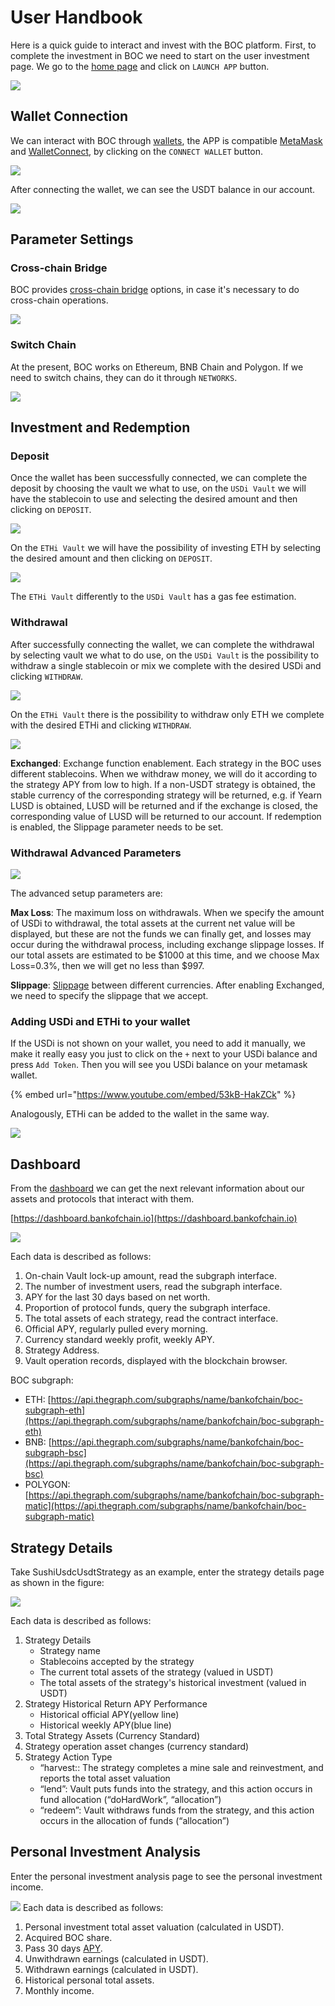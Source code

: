 # User Handbook

Here is a quick guide to interact and invest with the BOC platform. First, to complete the investment in BOC we need to start on the user investment page. We go to the [home page](https://bankofchain.io/#/) and click on `LAUNCH APP` button.

![](../.gitbook/assets/launchapp.png)

## Wallet Connection

We can interact with BOC through [wallets](../more/appendix.md#wallet), the APP is compatible [MetaMask](https://metamask.io/) and [WalletConnect](https://walletconnect.com/), by clicking on the `CONNECT WALLET` button.

![](../.gitbook/assets/connectwallet.png)

After connecting the wallet, we can see the USDT balance in our account.

![](../.gitbook/assets/pic-4.png)

## Parameter Settings

### Cross-chain Bridge

BOC provides [cross-chain bridge](../more/appendix.md#bridge) options, in case it's necessary to do cross-chain operations.

![](../.gitbook/assets/chainbridge.png)

### Switch Chain

At the present, BOC works on Ethereum, BNB Chain and Polygon. If we need to switch chains, they can do it through `NETWORKS`.

![](../.gitbook/assets/networkchange.png)

## Investment and Redemption

### Deposit

Once the wallet has been successfully connected, we can complete the deposit by choosing the vault we what to use, on the `USDi Vault` we will have the stablecoin to use and selecting the desired amount and then clicking on `DEPOSIT`.

![](../.gitbook/assets/pic-7.png)

On the `ETHi Vault` we will have the possibility of investing ETH by selecting the desired amount and then clicking on `DEPOSIT`.

![](../.gitbook/assets/depositpage_eth.PNG)

The `ETHi Vault` differently to the `USDi Vault` has a gas fee estimation.

### Withdrawal

After successfully connecting the wallet, we can complete the withdrawal by selecting vault we what to do use, on the `USDi Vault` is the possibility to withdraw a single stablecoin or mix we complete with the desired USDi and clicking `WITHDRAW`.

![](../.gitbook/assets/pic-8.PNG)

On the `ETHi Vault` there is the possibility to withdraw only ETH we complete with the desired ETHi and clicking `WITHDRAW`.

![](../.gitbook/assets/withdraw_eth.png)

**Exchanged**: Exchange function enablement. Each strategy in the BOC uses different stablecoins. When we withdraw money, we will do it according to the strategy APY from low to high. If a non-USDT strategy is obtained, the stable currency of the corresponding strategy will be returned, e.g. if Yearn LUSD is obtained, LUSD will be returned and if the exchange is closed, the corresponding value of LUSD will be returned to our account. If redemption is enabled, the Slippage parameter needs to be set.

### Withdrawal Advanced Parameters

![](../.gitbook/assets/advancesetting.png)

The advanced setup parameters are:

**Max Loss**: The maximum loss on withdrawals. When we specify the amount of USDi to withdrawal, the total assets at the current net value will be displayed, but these are not the funds we can finally get, and losses may occur during the withdrawal process, including exchange slippage losses. If our total assets are estimated to be $1000 at this time, and we choose Max Loss=0.3%, then we will get no less than $997.

**Slippage**: [Slippage](../more/appendix.md#slippage) between different currencies. After enabling Exchanged, we need to specify the slippage that we accept.

### Adding USDi and ETHi to your wallet

If the USDi is not shown on your wallet, you need to add it manually, we make it really easy you just to click on the `+` next to your USDi balance and press `Add Token`. Then you will see you USDi balance on your metamask wallet.

<!-- It´s neccesary to delete this line to run locally, but notice that works when it´s upload. -->
 {% embed url="https://www.youtube.com/embed/53kB-HakZCk" %}

Analogously, ETHi can be added to the wallet in the same way.

![](../.gitbook/assets/addtoken\_ethi.png)

## Dashboard

From the [dashboard](../more/appendix.md#dashboard) we can get the next relevant information about our assets and protocols that interact with them.

[https://dashboard.bankofchain.io](https://dashboard.bankofchain.io)

![](../.gitbook/assets/dashboard.jpg)

Each data is described as follows:

1. On-chain Vault lock-up amount, read the subgraph interface.
2. The number of investment users, read the subgraph interface.
3. APY for the last 30 days based on net worth.
4. Proportion of protocol funds, query the subgraph interface.
5. The total assets of each strategy, read the contract interface.
6. Official APY, regularly pulled every morning.
7. Currency standard weekly profit, weekly APY.
8. Strategy Address.
9. Vault operation records, displayed with the blockchain browser.

BOC subgraph:

* ETH: [https://api.thegraph.com/subgraphs/name/bankofchain/boc-subgraph-eth](https://api.thegraph.com/subgraphs/name/bankofchain/boc-subgraph-eth)
* BNB: [https://api.thegraph.com/subgraphs/name/bankofchain/boc-subgraph-bsc](https://api.thegraph.com/subgraphs/name/bankofchain/boc-subgraph-bsc)
* POLYGON: [https://api.thegraph.com/subgraphs/name/bankofchain/boc-subgraph-matic](https://api.thegraph.com/subgraphs/name/bankofchain/boc-subgraph-matic)

## Strategy Details

Take SushiUsdcUsdtStrategy as an example, enter the strategy details page as shown in the figure:

![](../.gitbook/assets/detail.jpg)

Each data is described as follows:

1. Strategy Details
   * Strategy name
   * Stablecoins accepted by the strategy
   * The current total assets of the strategy (valued in USDT)
   * The total assets of the strategy's historical investment (valued in USDT)
2. Strategy Historical Return APY Performance
   * Historical official APY(yellow line)
   * Historical weekly APY(blue line)
3. Total Strategy Assets (Currency Standard)
4. Strategy operation asset changes (currency standard)
5. Strategy Action Type
   * “harvest:: The strategy completes a mine sale and reinvestment, and reports the total asset valuation
   * “lend”: Vault puts funds into the strategy, and this action occurs in fund allocation (“doHardWork”, “allocation”)
   * “redeem”: Vault withdraws funds from the strategy, and this action occurs in the allocation of funds (“allocation”)

## Personal Investment Analysis

Enter the personal investment analysis page to see the personal investment income.

![](../.gitbook/assets/personalpage.jpg) Each data is described as follows:

1. Personal investment total asset valuation (calculated in USDT).
2. Acquired BOC share.
3. Pass 30 days [APY](../more/appendix.md#annual-yield-apy).
4. Unwithdrawn earnings (calculated in USDT).
5. Withdrawn earnings (calculated in USDT).
6. Historical personal total assets.
7. Monthly income.
